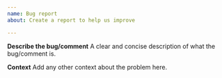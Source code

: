 ```yaml
---
name: Bug report
about: Create a report to help us improve

---
```


**Describe the bug/comment**
A clear and concise description of what the bug/comment is.

**Context**
Add any other context about the problem here.
